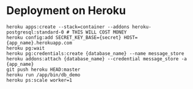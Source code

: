 # Deployment on Heroku

    heroku apps:create --stack=container --addons heroku-postgresql:standard-0 # THIS WILL COST MONEY
    heroku config:add SECRET_KEY_BASE={secret} HOST={app_name}.herokuapp.com
    heroku pg:wait
    heroku pg:credentials:create {database_name} --name message_store
    heroku addons:attach {database_name} --credential message_store -a {app_name}
    git push heroku HEAD:master
    heroku run /app/bin/db_demo
    heroku ps:scale worker=1